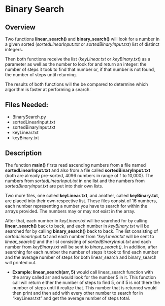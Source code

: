 # Binary Search
## Overview
Two functions **linear_search()** and **binary_search()** will look for a number in a given sorted
(*sortedLinearInput.txt* or *sortedBinaryInput.txt*) list of distinct integers.

Then both functions receive the list (*keyLinear.txt* or *keyBinary.txt*) as a parameter as well as the number to look for
and return an integer: the number of steps it took to find that number or, if that number is not found,
the number of steps until returning.

The results of both functions will the be compared to determine which algorithm is faster at performing a search.

## Files Needed:
- BinarySearch.py
- sortedLinearInput.txt
- sortedBinaryInput.txt
- keyLinear.txt
- keyBinary.txt

## Description
The function **main()** firsts read ascending numbers from a file named **sortedLinearInput.txt** and also from a file called **sortedBinaryInput.txt** (both are already pre-sorted, 4096 numbers in range of 1 to 10,000). The numbers from *sortedLinearInput.txt* in one list and the numbers from *sortedBinaryInput.txt* are put into their own lists. 

Two more files, one called **keyLinear.txt**, and another, called **keyBinary.txt**, are placed into their own respective list. These files consist of 16 numbers, each number representing a number you have to search for within the arrays provided. The numbers may or may not exist in the array.

After that, each number in *keyLinear.txt* will be searched for by calling **linear_search()** back to back, and each number in *keyBinary.txt* will be searched for by calling **binary_search()** back to back. The list consisting of *sortedLinearInput.txt* and each number from “*keyLinear.txt* will be sent to *linear_search()* and the list consisting of *sortedBinaryInput.txt* and each number from *keyBinary.txt* will be sent to *binary_search()*. In addition, after searching for each number the number of steps it took to find each number and the average number of steps for both linear_search and binary_search will printed out.

- **Example: linear_search(arr, 5)** would call linear_search function with the array called arr and would look for the number 5 in it. This function call will return either the number of steps to find 5, or if 5 is not there the number of steps until it realize that. This number that is returned would then print and then add with every other number to search for in “keyLinear.txt” and get the average number of steps total.
